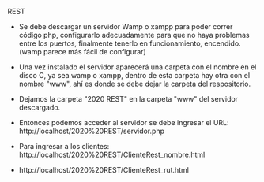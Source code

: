 REST

- Se debe descargar un servidor Wamp o xampp para poder correr código php, configurarlo adecuadamente para que no haya problemas
entre los puertos, finalmente tenerlo en funcionamiento, encendido. (wamp parece más fácil de configurar)
- Una vez instalado el servidor aparecerá una carpeta con el nombre en el disco C, ya sea wamp o xampp, dentro de esta carpeta hay otra con el nombre "www", ahí es donde se debe dejar la carpeta del respositorio.
- Dejamos la carpeta "2020 REST" en la carpeta "www" del servidor descargado.

- Entonces podemos acceder al servidor se debe ingresar el URL: http://localhost/2020%20REST/servidor.php
- Para ingresar a los clientes: http://localhost/2020%20REST/ClienteRest_nombre.html
- http://localhost/2020%20REST/ClienteRest_rut.html

